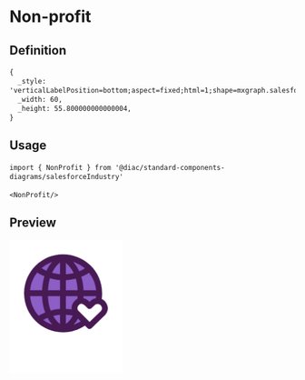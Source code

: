 # Non-profit

## Definition

```
{
  _style: 'verticalLabelPosition=bottom;aspect=fixed;html=1;shape=mxgraph.salesforce.non_profit;',
  _width: 60,
  _height: 55.800000000000004,
}
```

## Usage

```
import { NonProfit } from '@diac/standard-components-diagrams/salesforceIndustry'

<NonProfit/>
```

## Preview

<img src="./non-profit.png" width="200"/>
